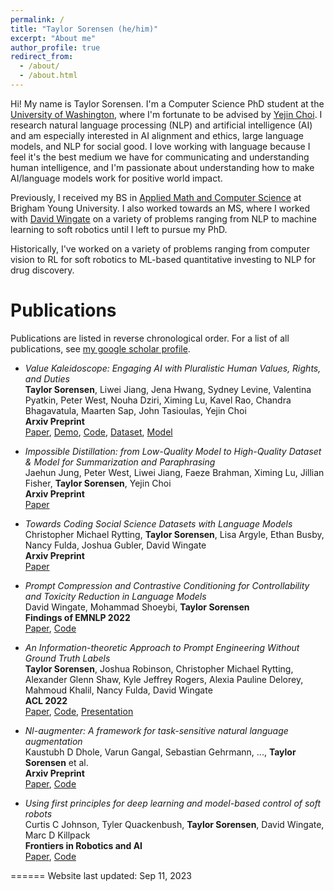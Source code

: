 ```yaml
---
permalink: /
title: "Taylor Sorensen (he/him)"
excerpt: "About me"
author_profile: true
redirect_from: 
  - /about/
  - /about.html
---
```

Hi! My name is Taylor Sorensen. I'm a Computer Science PhD student at the [University of Washington](https://www.cs.washington.edu), where I'm fortunate to be advised by [Yejin Choi](https://homes.cs.washington.edu/~yejin/). I research natural language processing (NLP) and artificial intelligence (AI) and am especially interested in AI alignment and ethics, large language models, and NLP for social good. I love working with language because I feel it's the best medium we have for communicating and understanding human intelligence, and I'm passionate about understanding how to make AI/language models work for positive world impact.

Previously, I received my BS in [Applied Math and Computer Science](https://acme.byu.edu) at Brigham Young University. I also worked towards an MS, where I worked with [David Wingate](https://science.byu.edu/directory/david-wingate) on a variety of problems ranging from NLP to machine learning to soft robotics until I left to pursue my PhD.

Historically, I've worked on a variety of problems ranging from computer vision to RL for soft robotics to ML-based quantitative investing to NLP for drug discovery.

Publications
======
Publications are listed in reverse chronological order. For a list of all publications, see [my google scholar profile](https://scholar.google.com/citations?hl=en&pli=1&user=dWaTwM4AAAAJ).

- _Value Kaleidoscope: Engaging AI with Pluralistic Human Values, Rights, and Duties_  
  **Taylor Sorensen**, Liwei Jiang, Jena Hwang, Sydney Levine, Valentina Pyatkin, Peter West, Nouha Dziri, Ximing Lu, Kavel Rao, Chandra Bhagavatula, Maarten Sap, John Tasioulas, Yejin Choi  
  **Arxiv Preprint**  
  [Paper](https://arxiv.org/abs/2309.00779), [Demo](https://kaleido.allen.ai/), [Code](https://github.com/tsor13/kaleido), [Dataset](https://huggingface.co/datasets/tsor13/ValuePrism), [Model](https://huggingface.co/tsor13/kaleido-xl)

- _Impossible Distillation: from Low-Quality Model to High-Quality Dataset & Model for Summarization and Paraphrasing_  
  Jaehun Jung, Peter West, Liwei Jiang, Faeze Brahman, Ximing Lu, Jillian Fisher, **Taylor Sorensen**, Yejin Choi  
  **Arxiv Preprint**  
  [Paper](https://arxiv.org/abs/2305.16635)

- _Towards Coding Social Science Datasets with Language Models_  
  Christopher Michael Rytting, **Taylor Sorensen**, Lisa Argyle, Ethan Busby, Nancy Fulda, Joshua Gubler, David Wingate  
  **Arxiv Preprint**  
  [Paper](https://arxiv.org/abs/2306.02177)

- _Prompt Compression and Contrastive Conditioning for Controllability and Toxicity Reduction in Language Models_  
  David Wingate, Mohammad Shoeybi, **Taylor Sorensen**  
  **Findings of EMNLP 2022**   
  [Paper](https://arxiv.org/abs/2210.03162), [Code](https://github.com/BYU-PCCL/prompt-compression-contrastive-coding)

- _An Information-theoretic Approach to Prompt Engineering Without Ground Truth Labels_  
  **Taylor Sorensen**, Joshua Robinson, Christopher Michael Rytting, Alexander Glenn Shaw, Kyle Jeffrey Rogers, Alexia Pauline Delorey, Mahmoud Khalil, Nancy Fulda, David Wingate  
  **ACL 2022**  
  [Paper](https://arxiv.org/abs/2203.11364), [Code](https://github.com/BYU-PCCL/information-theoretic-prompts), [Presentation](https://underline.io/events/284/sessions/10759/lecture/50282-long-an-information-theoretic-approach-to-prompt-engineering-without-ground-truth-labels)

- _Nl-augmenter: A framework for task-sensitive natural language augmentation_  
  Kaustubh D Dhole, Varun Gangal, Sebastian Gehrmann, ..., **Taylor Sorensen** et al.  
  **Arxiv Preprint**  
  [Paper](https://arxiv.org/pdf/2112.02721.pdf), [Code](https://github.com/GEM-benchmark/NL-Augmenter)

- _Using first principles for deep learning and model-based control of soft robots_  
  Curtis C Johnson, Tyler Quackenbush, **Taylor Sorensen**, David Wingate, Marc D Killpack  
  **Frontiers in Robotics and AI**  
  [Paper](https://www.frontiersin.org/articles/10.3389/frobt.2021.654398/full), [Code](https://github.com/BYU-PCCL/DL-MPC)

======
Website last updated: Sep 11, 2023